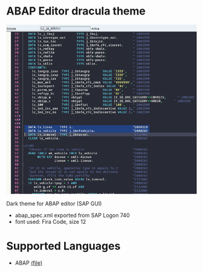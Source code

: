 
# ABAP Editor dracula theme

[![example](example.png)](example.png)

Dark theme for ABAP editor (SAP GUI)
- abap_spec.xml exported from SAP Logon 740
- font used: Fira Code, size 12

# Supported Languages
* ABAP [(file)](abap_spec.xml)
